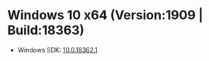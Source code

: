 # Windows 10 x64 (Version:1909 | Build:18363)
* Windows SDK: [10.0.18362.1](https://go.microsoft.com/fwlink/?linkid=2083338)